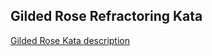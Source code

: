 ## Gilded Rose Refractoring Kata

[Gilded Rose Kata description](http://codingdojo.org/kata/GildedRose/)
